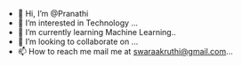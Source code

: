 - 👋 Hi, I’m @Pranathi
- 👀 I’m interested in Technology ...
- 🌱 I’m currently learning Machine Learning..
- 💞️ I’m looking to collaborate on ...
- 📫 How to reach me mail me at swaraakruthi@gmail.com...

<!---
SwaraAakruthi/SwaraAakruthi is a ✨ special ✨ repository because its `README.md` (this file) appears on your GitHub profile.
You can click the Preview link to take a look at your changes.
--->
